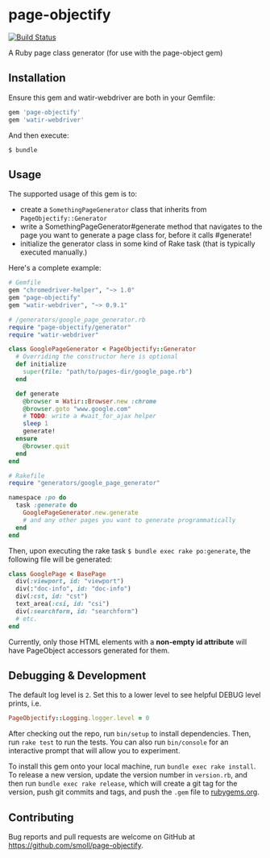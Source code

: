 # page-objectify

[![Build Status](https://travis-ci.org/smoll/page-objectify.svg)](https://travis-ci.org/smoll/page-objectify)

A Ruby page class generator (for use with the page-object gem)

## Installation

Ensure this gem and watir-webdriver are both in your Gemfile:

```ruby
gem 'page-objectify'
gem 'watir-webdriver'
```

And then execute:

    $ bundle

## Usage

The supported usage of this gem is to:
* create a `SomethingPageGenerator` class that inherits from `PageObjectify::Generator`
* write a SomethingPageGenerator#generate method that navigates to the page you want to generate a page class for, before it calls #generate!
* initialize the generator class in some kind of Rake task (that is typically executed manually.)

Here's a complete example:

```ruby
# Gemfile
gem "chromedriver-helper", "~> 1.0"
gem "page-objectify"
gem "watir-webdriver", "~> 0.9.1"
```

```ruby
# /generators/google_page_generator.rb
require "page-objectify/generator"
require "watir-webdriver"

class GooglePageGenerator < PageObjectify::Generator
  # Overriding the constructor here is optional
  def initialize
    super(file: "path/to/pages-dir/google_page.rb")
  end

  def generate
    @browser = Watir::Browser.new :chrome
    @browser.goto "www.google.com"
    # TODO: write a #wait_for_ajax helper
    sleep 1
    generate!
  ensure
    @browser.quit
  end
end
```

```ruby
# Rakefile
require "generators/google_page_generator"

namespace :po do
  task :generate do
    GooglePageGenerator.new.generate
    # and any other pages you want to generate programmatically
  end
end
```

Then, upon executing the rake task `$ bundle exec rake po:generate`, the following file will be generated:

```ruby
class GooglePage < BasePage
  div(:viewport, id: "viewport")
  div(:"doc-info", id: "doc-info")
  div(:cst, id: "cst")
  text_area(:csi, id: "csi")
  div(:searchform, id: "searchform")
  # etc.
end
```

Currently, only those HTML elements with a **non-empty id attribute** will have PageObject accessors generated for them.

## Debugging & Development

The default log level is `2`. Set this to a lower level to see helpful DEBUG level prints, i.e.

```ruby
PageObjectify::Logging.logger.level = 0
```

After checking out the repo, run `bin/setup` to install dependencies. Then, run `rake test` to run the tests. You can also run `bin/console` for an interactive prompt that will allow you to experiment.

To install this gem onto your local machine, run `bundle exec rake install`. To release a new version, update the version number in `version.rb`, and then run `bundle exec rake release`, which will create a git tag for the version, push git commits and tags, and push the `.gem` file to [rubygems.org](https://rubygems.org).

## Contributing

Bug reports and pull requests are welcome on GitHub at https://github.com/smoll/page-objectify.

